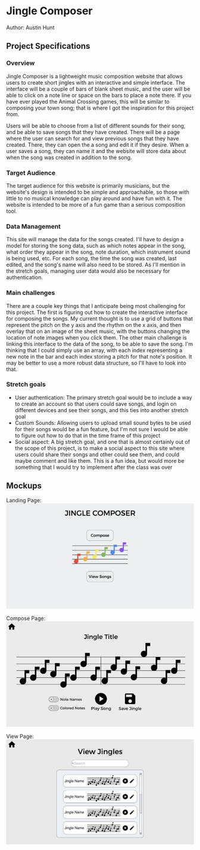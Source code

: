 # Jingle Composer
Author: Austin Hunt

## Project Specifications 

### Overview
Jingle Composer is a lightweight music composition website that allows users to create short jingles with an interactive and simple
interface. The interface will be a couple of bars of blank sheet music, and the user will be able to click on a note line or space on
the bars to place a note there. If you have ever played the Animal Crossing games, this will be similar to composing your town song;
that is where I got the inspiration for this project from.

Users will be able to choose from a list of different sounds for their song, and be able to save songs that they have created. There will 
be a page where the user can search for and view previous songs that they have created. There, they can open the a song and edit it if they
desire. When a user saves a song, they can name it and the website will store data about when the song was created in addition to the song.

### Target Audience
The target audience for this website is primarily musicians, but the website's design is intended to be simple and approachable, so those
with little to no musical knowledge can play around and have fun with it. The website is intended to be more of a fun game than a serious
composition tool.

### Data Management
This site will manage the data for the songs created. I'll have to design a model for storing the song data, such as which notes appear in
the song, what order they appear in the song, note duration, which instrument sound is being used, etc. For each song, the time the song was
created, last edited, and the song's name will also need to be stored. As I'll mention in the stretch goals, managing user data would also 
be necessary for authentication.

### Main challenges
There are a couple key things that I anticipate being most challenging for this project. The first is figuring out how to create the
interactive interface for composing the songs. My current thought is to use a grid of buttons that represent the pitch on the y axis
and the rhythm on the x axis, and then overlay that on an image of the sheet music, with the buttons changing the location of note images
when you click them. The other main challenge is linking this interface to the data of the song, to be able to save the song. I'm thinking
that I could simply use an array, with each index representing a new note in the bar and each index storing a pitch for that note's position.
It may be better to use a more robust data structure, so I'll have to look into that.

### Stretch goals

* User authentication: The primary stretch goal would be to include a way to create an account so that users could save songs, and login
on different devices and see their songs, and this ties into another stretch goal
* Custom Sounds: Allowing users to upload small sound bytes to be used for their songs would be a fun feature, but I'm not sure I would be
able to figure out how to do that in the time frame of this project
* Social aspect: A big stretch goal, and one that is almost certainly out of the scope of this project, is to make a social aspect to this
site where users could share their songs and other could see them, and could maybe comment and like them. This is a fun idea, but would more
be something that I would try to implement after the class was over

## Mockups

Landing Page:
![Landing Page](Mockups/landing_mockup.png)

Compose Page:
![Compose Page](Mockups/compose_mockup.png)

View Page:
![View Page](Mockups/view_mockup.png)





